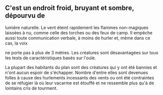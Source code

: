 ## C'est un endroit froid, bruyant et sombre, dépourvu de

lumière naturelle. Le vent éteint rapidement les flammes
non-magiques laissées à nu, comme celle des torches ou
des feux de camp. Il empêche aussi toute communication
verbale, à moins de hurler et, même dans ce cas, la voix

ne porte pas à plus de 3 mètres. Les créatures sont
désavantagées sur tous les tests de caractéristiques basés
sur l'ouïe.

La plupart des habitants du plan sont des créatures qui y
ont été bannies et n'ont aucun espoir de s'échapper. Nombre
d'entre elles sont devenues folles à cause des hurlements
incessants des vents ou ont été contraintes de se réfugier
là où leur vacarme est étouffé et ne ressemble plus qu'à de
lointains cris de tourment.
